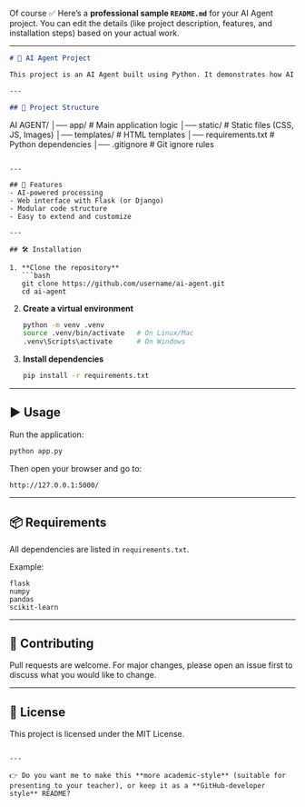 Of course ✅
Here’s a **professional sample `README.md`** for your AI Agent project. You can edit the details (like project description, features, and installation steps) based on your actual work.

---

```markdown
# 🤖 AI Agent Project

This project is an AI Agent built using Python. It demonstrates how AI can be integrated into applications with a structured workflow.

---

## 📂 Project Structure

```

AI AGENT/
│── app/               # Main application logic
│── static/            # Static files (CSS, JS, Images)
│── templates/         # HTML templates
│── requirements.txt   # Python dependencies
│── .gitignore         # Git ignore rules

````

---

## 🚀 Features
- AI-powered processing
- Web interface with Flask (or Django)
- Modular code structure
- Easy to extend and customize

---

## 🛠️ Installation

1. **Clone the repository**
   ```bash
   git clone https://github.com/username/ai-agent.git
   cd ai-agent
````

2. **Create a virtual environment**

   ```bash
   python -m venv .venv
   source .venv/bin/activate   # On Linux/Mac
   .venv\Scripts\activate      # On Windows
   ```

3. **Install dependencies**

   ```bash
   pip install -r requirements.txt
   ```

---

## ▶️ Usage

Run the application:

```bash
python app.py
```

Then open your browser and go to:

```
http://127.0.0.1:5000/
```

---

## 📦 Requirements

All dependencies are listed in `requirements.txt`.

Example:

```
flask
numpy
pandas
scikit-learn
```

---

## 🤝 Contributing

Pull requests are welcome. For major changes, please open an issue first to discuss what you would like to change.

---

## 📄 License

This project is licensed under the MIT License.

```

---

👉 Do you want me to make this **more academic-style** (suitable for presenting to your teacher), or keep it as a **GitHub-developer style** README?
```
